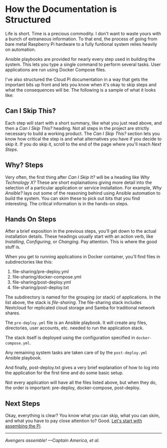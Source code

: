 # How the Documentation is Structured
Life is short. Time is a precious commodity. I don't want to waste yours with a bunch of extraneous information. To that end, the process of going from bare metal Raspberry Pi hardware to a fully funtional system relies heavily on automation.

Ansible playbooks are provided for nearly every step used in building the system. This lets you type a single command to perform several tasks. User applications are run using Docker Compose files.

I've also structured the Cloud Pi documentation in a way that gets the important bits up front and lets you know when it's okay to skip steps and what the consequences will be. The following is a sample of what it looks like:

## Can I Skip This?
Each step will start with a short summary, like what you just read above, and then a _Can I Skip This?_ heading. Not all steps in the project are strictly necessary to build a working product. The _Can I Skip This?_ section lets you know how critical the step is and what alternatives you have if you decide to skip it. If you do skip it, scroll to the end of the page where you'll reach _Next Steps_. 

## Why? Steps
Very often, the first thing after _Can I Skip It?_ will be a heading like _Why Technology X?_ These are short explainations giving more detail into the selection of a particular application or service installation. For example, _Why Ansible?_ lays out some of the reasoning behind using Ansible automation to build the system. You can skim these to pick out bits that you find interesting. The critical information is in the hands-on steps.

## Hands On Steps
After a brief exposition in the previous steps, you'll get down to the actual installation details. These headings usually start with an action verb, like _Installing_, _Configuring_, or _Changing_. Pay attention. This is where the good stuff is.

When you get to running applications in Docker container, you'll find files in subdirectories like this:

1. file-sharing/pre-deploy.yml
2. file-sharing/docker-compose.yml
3. file-sharing/post-deploy.yml
4. file-sharing/post-deploy.txt

The subdirectory is named for the grouping (or stack) of applications. In the list above, the stack is _file-sharing_. The file-sharing stack includes Nextcloud for replicated cloud storage and Samba for traditional network shares.

The `pre-deploy.yml` file is an Ansible playbook. It will create any files, directories, user accounts, etc. needed to run the application stack.

The stack itself is deployed using the configuration specified in `docker-compose.yml`.

Any remaining system tasks are taken care of by the `post-deploy.yml` Ansible playbook.

And finally, post-deploy.txt gives a very brief explanation of how to log into the application for the first time and do some basic setup.

Not every application will have all the files listed above, but when they do, the order is important: pre-deploy, docker-compose, post-deploy.

## Next Steps
Okay, everything is clear? You know what you can skip, what you can skim, and what you have to pay close attention to? Good. [Let's start with assembing the Pi](install-hardware-os.md).

___
_Avengers assemble! &mdash;Captain America, et al._
